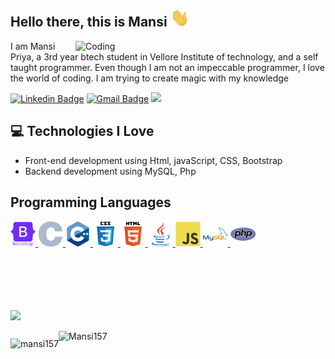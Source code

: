 <h2> Hello there, this is Mansi  <img src="https://raw.githubusercontent.com/ABSphreak/ABSphreak/master/gifs/Hi.gif" width="30px"></h2>
<img align="right" alt="Coding" width="400" src="https://user-images.githubusercontent.com/73159092/106097036-9e8f2980-615c-11eb-9860-5aa437be7fc9.gif">
I am Mansi Priya, a 3rd year btech student in  Vellore Institute of technology, and a self taught programmer. Even though I am not an impeccable programmer, I love the world of coding. I am trying to create magic with my knowledge

<br/>

[![Linkedin Badge](https://img.shields.io/badge/-mansi-blue?style=flat-square&logo=Linkedin&logoColor=white&link=https://www.linkedin.com/in/mansi-priya/)](https://www.linkedin.com/in/mansi-priya-7303041b5/) [![Gmail Badge](https://img.shields.io/badge/-mansipriya4321@gmail.com-c14438?style=flat-square&logo=Gmail&logoColor=white&link=mailto:mansipriya4321@gmail.com)](mailto:mansipriya4321@gmail.com) <a href="https://www.instagram.com/mansi_____2000/"><img src="https://img.shields.io/badge/-mansi_____2000-E4405F?style=flat&logo=Instagram&logoColor=white"/></a>



## :computer: Technologies I Love
* Front-end development using  Html, javaScript, CSS, Bootstrap 
* Backend development using  MySQL, Php



## Programming Languages
 <p align="left"> <a href="https://getbootstrap.com" target="_blank"> <img src="https://raw.githubusercontent.com/devicons/devicon/master/icons/bootstrap/bootstrap-plain-wordmark.svg" alt="bootstrap" width="40" height="40"/> </a> <a href="https://www.cprogramming.com/" target="_blank"> <img src="https://raw.githubusercontent.com/devicons/devicon/master/icons/c/c-original.svg" alt="c" width="40" height="40"/> </a> <a href="https://www.w3schools.com/cpp/" target="_blank"> <img src="https://raw.githubusercontent.com/devicons/devicon/master/icons/cplusplus/cplusplus-original.svg" alt="cplusplus" width="40" height="40"/> </a> <a href="https://www.w3schools.com/css/" target="_blank"> <img src="https://raw.githubusercontent.com/devicons/devicon/master/icons/css3/css3-original-wordmark.svg" alt="css3" width="40" height="40"/> </a> <a href="https://www.w3.org/html/" target="_blank"> <img src="https://raw.githubusercontent.com/devicons/devicon/master/icons/html5/html5-original-wordmark.svg" alt="html5" width="40" height="40"/> </a> <a href="https://www.java.com" target="_blank"> <img src="https://raw.githubusercontent.com/devicons/devicon/master/icons/java/java-original.svg" alt="java" width="40" height="40"/> </a> <a href="https://developer.mozilla.org/en-US/docs/Web/JavaScript" target="_blank"> <img src="https://raw.githubusercontent.com/devicons/devicon/master/icons/javascript/javascript-original.svg" alt="javascript" width="40" height="40"/> </a> <a href="https://www.mysql.com/" target="_blank"> <img src="https://raw.githubusercontent.com/devicons/devicon/master/icons/mysql/mysql-original-wordmark.svg" alt="mysql" width="40" height="40"/> </a> <a href="https://www.php.net" target="_blank"> <img src="https://raw.githubusercontent.com/devicons/devicon/master/icons/php/php-original.svg" alt="php" width="40" height="40"/> </a> </p>
<br/>
<br/>
<br/>
<br/>
<br/>
<img height="180em" src="https://github-readme-stats.vercel.app/api?username=mansi157&layout=compact&langs_count=8&theme=algolia"/>


<p><img  style="margin-top:12px;" align="left" src="https://github-readme-stats.vercel.app/api/top-langs?username=mansi157&show_icons=true&locale=en&layout=compact" alt="mansi157" /></p>

<p align="left"> <img align="left" src="https://github-readme-stats.vercel.app/api?username=mansi157&show_icons=rue&locale=en&theme=blue-green" alt="Mansi157" width="400" /></p>

